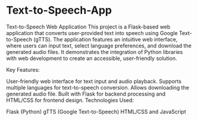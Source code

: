 # Text-to-Speech-App
Text-to-Speech Web Application
This project is a Flask-based web application that converts user-provided text into speech using Google Text-to-Speech (gTTS). The application features an intuitive web interface, where users can input text, select language preferences, and download the generated audio files. It demonstrates the integration of Python libraries with web development to create an accessible, user-friendly solution.

Key Features:

User-friendly web interface for text input and audio playback.
Supports multiple languages for text-to-speech conversion.
Allows downloading the generated audio file.
Built with Flask for backend processing and HTML/CSS for frontend design.
Technologies Used:

Flask (Python)
gTTS (Google Text-to-Speech)
HTML/CSS and JavaScript

